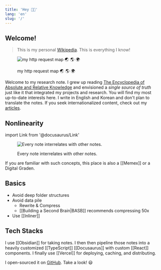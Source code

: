 ```yaml
---
title: 'Hey 👋🏻'
lang: 'en'
slug: '/'
---
```


## Welcome!

> This is my personal [Wikipedia](https://en.wikipedia.org/wiki/Wikipedia).
> This is everything I know!

<figure>

![my http request map 🌏 🌎 🌍](5BE46A.png)

<figcaption>my http request map 🌏 🌎 🌍</figcaption>
</figure>

Welcome to my research note.
I grew up reading [The Encyclopedia of Absolute and Relative Knowledge](https://en.wikipedia.org/wiki/L%27Encyclop%C3%A9die_du_savoir_relatif_et_absolu) and envisioned a _single source of truth_ just like it that integrated my projects and research.
You will find my most up-to-date interests here.
I write in English and Korean and don't plan to translate the notes.
If you seek internationalized content, check out my [articles](/w/archive).

## Nonlinearity

import Link from '@docusaurus/Link'

<Link href="/3d">

<figure>

![Every note interrelates with other notes.](2D738C.gif)

<figcaption>Every note interrelates with other notes.</figcaption>
</figure>

</Link>

If you are familiar with such concepts, this place is also a [[Memex]] or a Digital Graden.

## Basics

- Avoid deep folder structures
- Avoid data pile
  - Rewrite & Compress
  - [[Building a Second Brain|BASB]] recommends compressing 50x
- Use [[Inliner]]

## Tech Stacks

I use [[Obsidian]] for taking notes.
I then then pipeline those notes into a heavily customized [[TypeScript]] [[Docusaurus]] with custom [[React]] components.
I finally use [[Vercel]] for deploying, caching, and distributing.

I open-sourced it on [GitHub](https://github.com/anaclumos/extracranial).
Take a look! 😃

